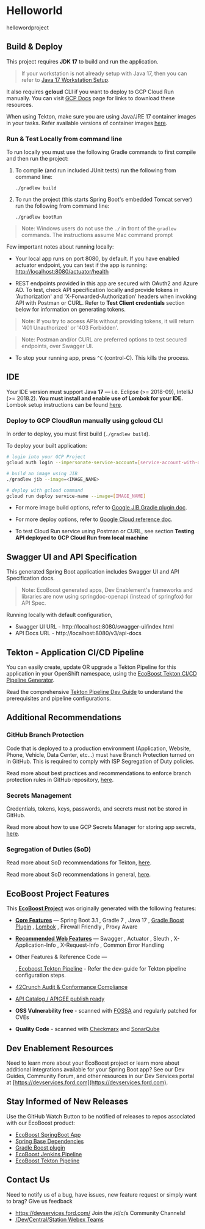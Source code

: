 # Helloworld
hellowordproject


## Build & Deploy

This project requires **JDK 17** to build and run the application.
>If your workstation is not already setup with Java 17, then you can refer to [Java 17 Workstation Setup](https://github.ford.com/DevEnablement/pcfdev-guides/blob/master/migrations/docs/Java-17.md#workstation-setup).


It also requires **gcloud** CLI if you want to deploy to GCP Cloud Run manually. You can visit [GCP Docs]([go.ford/dev-onboard](https://docs.gcp.ford.com/docs/support/local-dev/)) page for links to download these resources.

When using Tekton, make sure you are using Java/JRE 17 container images in your tasks. Refer available versions of container images [here](https://github.ford.com/DevEnablement/container-images).

### Run & Test Locally from command line

To run locally you must use the following Gradle commands to first compile and then run the project:
1. To compile (and run included JUnit tests) run the following from command line:
   ```
   ./gradlew build
   ```
2. To run the project (this starts Spring Boot's embedded Tomcat server) run the following from command line:
   ```
   ./gradlew bootRun
   ```

> Note: Windows users do not use the `./` in front of the `gradlew` commands. The instructions assume Mac command prompt

Few important notes about running locally:

* Your local app runs on port 8080, by default. If you have enabled actuator endpoint, you can test if the app is running:
  [http://localhost:8080/actuator/health](http://localhost:8080/actuator/health)


* REST endpoints provided in this app are secured with OAuth2 and Azure AD. To test, check API specification locally and provide tokens in 'Authorization' and 'X-Forwarded-Authorization' headers when invoking API with Postman or CURL. Refer to **Test Client credentials** section below for information on generating tokens.
> Note: If you try to access APIs without providing tokens, it will return '401 Unauthorized' or '403 Forbidden'.

> Note: Postman and/or CURL are preferred options to test secured endpoints, over Swagger UI.

* To stop your running app, press `^C` (control-C). This kills the process.

## IDE

Your IDE version must support Java **17** &mdash; i.e. Eclipse (>= 2018-09), IntelliJ (>= 2018.2).
**You must install and enable use of Lombok for your IDE.** Lombok setup instructions can be found [here](https://github.ford.com/DevEnablement/pcfdev-guides/tree/master/base-service#lombok).

### Deploy to GCP CloudRun manually using gcloud CLI

In order to deploy, you must first build (`./gradlew build`).

To deploy your built application:

```bash
# login into your GCP Project
gcloud auth login --impersonate-service-account=[service-account-with-deploy-permission]

# build an image using JIB
./gradlew jib --image=<IMAGE_NAME>

# deploy with gcloud command
gcloud run deploy service-name --image=[IMAGE_NAME]
```

- For more image build options, refer to [Google JIB Gradle plugin doc](https://github.com/GoogleContainerTools/jib/tree/master/jib-gradle-plugin#quickstart).

- For more deploy options, refer to [Google Cloud reference doc](https://cloud.google.com/sdk/gcloud/reference/run/deploy). 

- To test Cloud Run service using Postman or CURL, see section **Testing API deployed to GCP Cloud Run from local machine**



## Swagger UI and API Specification
This generated Spring Boot application includes Swagger UI and API Specification docs.

> Note: EcoBoost generated apps, Dev Enablement's frameworks and libraries are now using springdoc-openapi (instead of springfox) for API Spec.

Running locally with default configuration,
- Swagger UI URL - http://localhost:8080/swagger-ui/index.html
- API Docs URL - http://localhost:8080/v3/api-docs
  
## Tekton - Application CI/CD Pipeline
You can easily create, update OR upgrade a Tekton Pipeline for this application in your OpenShift namespace, using the [EcoBoost Tekton CI/CD Pipeline Generator](https://devservices.ford.com/tekton-pipeline). 

Read the comprehensive [Tekton Pipeline Dev Guide](https://github.ford.com/DevEnablement/ecoboost-tekton-pipeline#how-to-use-it) to understand the prerequisites and pipeline configurations.



## Additional Recommendations
### GitHub Branch Protection
Code that is deployed to a production environment (Application, Website, Phone, Vehicle, Data Center, etc…) must have Branch Protection 
turned on in GitHub. This is required to comply with ISP Segregation of Duty policies.

Read more about best practices and recommendations to enforce branch protection rules in GitHub repository, [here](https://github-guide.ford.com/ch06/04-branch-protection.html).

### Secrets Management
Credentials, tokens, keys, passwords, and secrets must not be stored in GitHub.

Read more about how to use GCP Secrets Manager for storing app secrets, [here](https://github.ford.com/DevEnablement/gcp-devguides/tree/master/secrets-manager).

### Segregation of Duties (SoD)
Read more about SoD recommendations for Tekton, [here](https://github.ford.com/DevEnablement/ecoboost-tekton-pipeline/blob/master/README.md#securing-tekton-pipeline-access).

Read more about SoD recommendations in general, [here](https://github-guide.ford.com/ch06/02-separation-duty.html).

## EcoBoost Project Features
This [**EcoBoost Project**](https://go.ford/spring-ecoboost) was originally generated with the following features:

- [**Core Features**](https://github.ford.com/DevEnablement/pcfdev-guides/blob/master/base-service/README.md#core-features) &mdash;
  Spring Boot 3.1
  , Gradle 7
  , Java 17
  , [Gradle Boost Plugin](https://github.ford.com/DevEnablement/gradle-boost-plugin)
  , [Lombok](https://projectlombok.org/)
  , Firewall Friendly
  , Proxy Aware

- [**Recommended Web Features**](https://github.ford.com/DevEnablement/pcfdev-guides/tree/master/base-service#recommended-web-features) &mdash;
  Swagger
  , Actuator
  , Sleuth
  , X-Application-Info
  , X-Request-Info
  , Common Error Handling
  

- Other Features & Reference Code &mdash;
  
  , [Ecoboost Tekton Pipeline](https://github.ford.com/DevEnablement/ecoboost-tekton-pipeline) - Refer the dev-guide for Tekton pipeline configuration steps.

- [42Crunch Audit & Conformance Compliance](https://azureford.sharepoint.com/sites/atfordit/SitePages/EcoBoostEnables42Crunch.aspx)

- [API Catalog / APIGEE publish ready](https://github.ford.com/Platform-Enablement/Catalog-and-Publisher/wiki)

- **OSS Vulnerability free** - scanned with [FOSSA](https://ford.fossa.com/) and regularly patched for CVEs

- **Quality Code** - scanned with [Checkmarx](https://www.checkmarx.ford.com/CxWebClient/ProjectState.aspx) and [SonarQube](https://www.sonarqube.ford.com)

## Dev Enablement Resources
Need to learn more about your EcoBoost project or learn more about additional integrations available for your Spring
Boot app? See our Dev Guides, Community Forum, and other resources in our Dev Services portal
at [https://devservices.ford.com](https://devservices.ford.com).


## Stay Informed of New Releases
Use the GitHub Watch Button to be notified of releases to repos associated with our EcoBoost product:
* [EcoBoost SpringBoot App](https://github.ford.com/DevEnablement/pcfdev-service-spring-ecoboost)
* [Spring Base Dependencies](https://github.ford.com/DevEnablement/spring-base-dependencies)
* [Gradle Boost plugin](https://github.ford.com/DevEnablement/gradle-boost-plugin)
* [EcoBoost Jenkins Pipeline](https://github.ford.com/DevEnablement/ecoboost-pipeline)
* [EcoBoost Tekton Pipeline](https://github.ford.com/DevEnablement/ecoboost-tekton-pipeline/)

## Contact Us
Need to notify us of a bug, have issues, new feature request or simply want to brag? 
Give us feedback 
- https://devservices.ford.com/
Join the /d/c/s Community Channels!
- [/Dev/Central/Station Webex Teams](https://www.webexteams.ford.com/space?r=fz8y)
